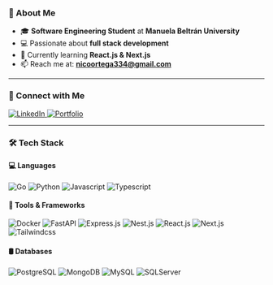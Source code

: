 ### 🚀 About Me
- 🎓 **Software Engineering Student** at **Manuela Beltrán University**
- 💻 Passionate about **full stack development**
- 🌱 Currently learning **React.js & Next.js**
- 📫 Reach me at: **nicoortega334@gmail.com**

---

### 🔗 Connect with Me
<p align="left">
  <a href="https://www.linkedin.com/in/nicol%C3%A1s-felipe-castellanos-ortega-08934b216/" target="_blank">
    <img src="https://img.shields.io/badge/LinkedIn-0077B5?style=for-the-badge&logo=linkedin&logoColor=white" alt="LinkedIn" />
  </a>
  <a href="https://ncastellanos.vercel.app/" target="_blank">
    <img src="https://img.shields.io/badge/Portfolio-000000?style=for-the-badge&logo=About.me&logoColor=white" alt="Portfolio" />
  </a>
</p>

---

### 🛠️ Tech Stack
#### 💻 Languages
<p>
  <img src="https://img.shields.io/badge/Go-%2300ADD8.svg?&logo=go&logoColor=white" alt="Go" />
  <img src="https://img.shields.io/badge/Python-3776AB?logo=python&logoColor=fff" alt="Python" />
  <img src="https://img.shields.io/badge/JavaScript-F7DF1E?logo=javascript&logoColor=000" alt="Javascript" />
  <img src="https://img.shields.io/badge/TypeScript-3178C6?logo=typescript&logoColor=fff" alt="Typescript" />
</p>

#### 🔧 Tools & Frameworks
<p>
  <img src="https://img.shields.io/badge/Docker-2496ED?logo=docker&logoColor=fff" alt="Docker" />
  <img src="https://img.shields.io/badge/FastAPI-009485.svg?logo=fastapi&logoColor=white" alt="FastAPI" />
  <img src="https://img.shields.io/badge/Express.js-%23404d59.svg?logo=express&logoColor=%2361DAFB" alt="Express.js" />
  <img src="https://img.shields.io/badge/Nest.js-%23E0234E.svg?logo=nestjs&logoColor=white" alt="Nest.js" />
  <img src="https://img.shields.io/badge/React-%2320232a.svg?logo=react&logoColor=%2361DAFB" alt="React.js" />
  <img src="https://img.shields.io/badge/Next.js-black?logo=next.js&logoColor=white" alt="Next.js" />
  <img src="https://img.shields.io/badge/Tailwind%20CSS-%2338B2AC.svg?logo=tailwind-css&logoColor=white" alt="Tailwindcss" />
</p>

#### 🛢️ Databases
<p>
  <img src="https://img.shields.io/badge/Postgres-%23316192.svg?logo=postgresql&logoColor=white" alt="PostgreSQL" />
  <img src="https://img.shields.io/badge/MongoDB-%234ea94b.svg?logo=mongodb&logoColor=white" alt="MongoDB" />
  <img src="https://img.shields.io/badge/MySQL-4479A1?logo=mysql&logoColor=fff" alt="MySQL" />
  <img src="https://custom-icon-badges.demolab.com/badge/Microsoft%20SQL%20Server-CC2927?logo=mssqlserver-white&logoColor=white" alt="SQLServer" />
</p>
